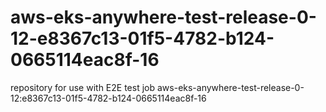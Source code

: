 # aws-eks-anywhere-test-release-0-12-e8367c13-01f5-4782-b124-0665114eac8f-16
repository for use with E2E test job aws-eks-anywhere-test-release-0-12:e8367c13-01f5-4782-b124-0665114eac8f-16

